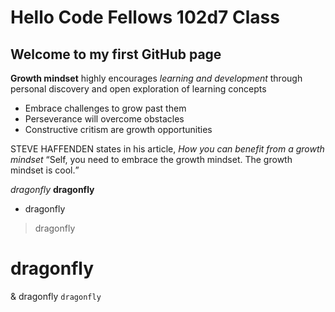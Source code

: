 # Hello Code Fellows 102d7 Class

## Welcome to my first GitHub page

<p><b>Growth mindset</b> highly encourages <i>learning and development</i> through personal discovery and open exploration of learning concepts </p>

- Embrace challenges to grow past them
- Perseverance will overcome obstacles
- Constructive critism are growth opportunities

 STEVE HAFFENDEN states in his article, <em>How you can benefit from a growth mindset</em> <q>Self, you need to embrace the growth mindset. The growth mindset is cool.</q>


*dragonfly* 
**dragonfly** 
* dragonfly 
> dragonfly 
# dragonfly 
& dragonfly 
`dragonfly` 
